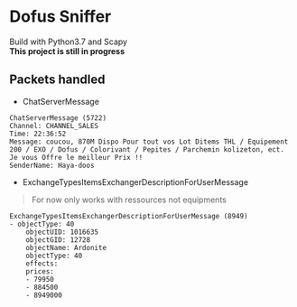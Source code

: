 # Dofus Sniffer
Build with Python3.7 and Scapy  
**This project is still in progress**

## Packets handled

* ChatServerMessage
```
ChatServerMessage (5722)
Channel: CHANNEL_SALES
Time: 22:36:52
Message: coucou, 870M Dispo Pour tout vos Lot Ditems THL / Equipement 200 / EXO / Dofus / Colorivant / Pepites / Parchemin kolizeton, ect. Je vous Offre le meilleur Prix !!
SenderName: Haya-doos
```

* ExchangeTypesItemsExchangerDescriptionForUserMessage
> For now only works with ressources not equipments
```
ExchangeTypesItemsExchangerDescriptionForUserMessage (8949)
- objectType: 40
    objectUID: 1016635
    objectGID: 12728
    objectName: Ardonite
    objectType: 40
    effects:
    prices:
    - 79950 
    - 884500
    - 8949000
```